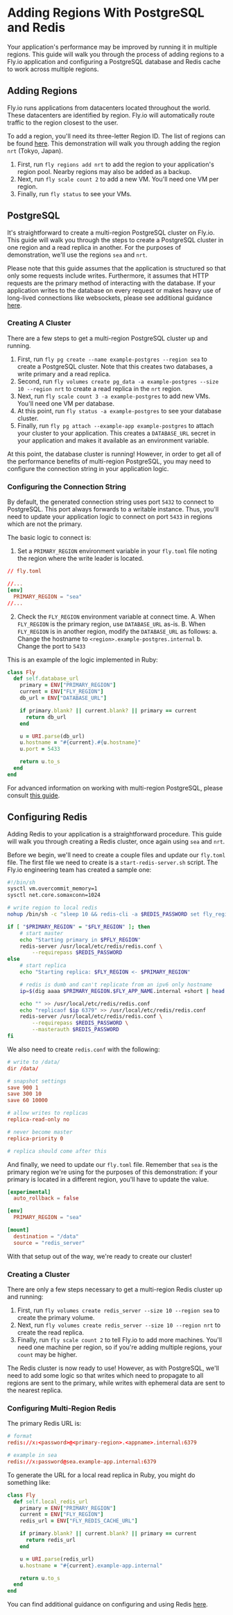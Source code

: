 # Adding Regions With PostgreSQL and Redis

Your application's performance may be improved by running it in multiple regions. This guide will walk you through the process of adding regions to a Fly.io application and configuring a PostgreSQL database and Redis cache to work across multiple regions. 

## Adding Regions

Fly.io runs applications from datacenters located throughout the world. These datacenters are identified by region. Fly.io will automatically route traffic to the region closest to the user. 

To add a region, you'll need its three-letter Region ID. The list of regions can be found [here](https://fly.io/docs/reference/regions/). This demonstration will walk you through adding the region `nrt` (Tokyo, Japan).

1. First, run `fly regions add nrt` to add the region to your application's region pool. Nearby regions may also be added as a backup.
2. Next, run `fly scale count 2` to add a new VM. You'll need one VM per region.
3. Finally, run `fly status` to see your VMs.

## PostgreSQL

It's straightforward to create a multi-region PostgreSQL cluster on Fly.io. This guide will walk you through the steps to create a PostgreSQL cluster in one region and a read replica in another. For the purposes of demonstration, we'll use the regions `sea` and `nrt`. 

Please note that this guide assumes that the application is structured so that only some requests include writes. Furthermore, it assumes that HTTP requests are the primary method of interacting with the database. If your application writes to the database on every request or makes heavy use of long-lived connections like websockets, please see additional guidance [here](https://fly.io/docs/getting-started/multi-region-databases/#this-is-wrong-for-some-apps).

### Creating A Cluster

There are a few steps to get a multi-region PostgreSQL cluster up and running.

1. First, run `fly pg create --name example-postgres --region sea` to create a PostgreSQL cluster. Note that this creates two databases, a write primary and a read replica. 
2. Second, run `fly volumes create pg_data -a example-postgres --size 10 --region nrt` to create a read replica in the `nrt` region.
3. Next, run `fly scale count 3 -a example-postgres` to add new VMs. You'll need one VM per database.
4. At this point, run `fly status -a example-postgres` to see your database cluster.
5. Finally, run `fly pg attach --example-app example-postgres` to attach your cluster to your application. This creates a `DATABASE_URL` secret in your application and makes it available as an environment variable.

At this point, the database cluster is running! However, in order to get all of the performance benefits of multi-region PostgreSQL, you may need to configure the connection string in your application logic. 

### Configuring the Connection String

By default, the generated connection string uses port `5432` to connect to PostgreSQL. This port always forwards to a writable instance. Thus, you'll need to update your application logic to connect on port `5433` in regions which are not the primary.

The basic logic to connect is:

1. Set a `PRIMARY_REGION` environment variable in your `fly.toml` file noting the region where the write leader is located.

```toml
// fly.toml

//...
[env]
  PRIMARY_REGION = "sea"
//...
```

2. Check the `FLY_REGION` environment variable at connect time. 
    A. When `FLY_REGION` is the primary region, use `DATABASE_URL` as-is. 
    B. When `FLY_REGION` is in another region, modify the `DATABASE_URL` as follows:
        a. Change the hostname to `<region>.example-postgres.internal`
        b. Change the port to `5433`

This is an example of the logic implemented in Ruby:

```ruby
class Fly
  def self.database_url
    primary = ENV["PRIMARY_REGION"]
    current = ENV["FLY_REGION"]
    db_url = ENV["DATABASE_URL"]

    if primary.blank? || current.blank? || primary == current
      return db_url
    end

    u = URI.parse(db_url)
    u.hostname = "#{current}.#{u.hostname}"
    u.port = 5433

    return u.to_s
  end
end
```

For advanced information on working with multi-region PostgreSQL, please consult [this guide](https://fly.io/docs/getting-started/multi-region-databases/).

## Configuring Redis

Adding Redis to your application is a straightforward procedure. This guide will walk you through creating a Redis cluster, once again using `sea` and `nrt`.

Before we begin, we'll need to create a couple files and update our `fly.toml` file. The first file we need to create is a `start-redis-server.sh` script. The Fly.io engineering team has created a sample one:

```sh
#!/bin/sh
sysctl vm.overcommit_memory=1
sysctl net.core.somaxconn=1024

# write region to local redis
nohup /bin/sh -c "sleep 10 && redis-cli -a $REDIS_PASSWORD set fly_region $FLY_REGION" >> /dev/null 2>&1 &

if [ "$PRIMARY_REGION" = "$FLY_REGION" ]; then
    # start master
    echo "Starting primary in $PFLY_REGION"
    redis-server /usr/local/etc/redis/redis.conf \
        --requirepass $REDIS_PASSWORD
else
    # start replica
    echo "Starting replica: $FLY_REGION <- $PRIMARY_REGION"

    # redis is dumb and can't replicate from an ipv6 only hostname
    ip=$(dig aaaa $PRIMARY_REGION.$FLY_APP_NAME.internal +short | head -n 1)

    echo "" >> /usr/local/etc/redis/redis.conf
    echo "replicaof $ip 6379" >> /usr/local/etc/redis/redis.conf
    redis-server /usr/local/etc/redis/redis.conf \
        --requirepass $REDIS_PASSWORD \
        --masterauth $REDIS_PASSWORD
fi
```

We also need to create `redis.conf` with the following:

```conf
# write to /data/
dir /data/

# snapshot settings
save 900 1
save 300 10
save 60 10000

# allow writes to replicas
replica-read-only no

# never become master
replica-priority 0

# replica should come after this
```

And finally, we need to update our `fly.toml` file. Remember that `sea` is the primary region we're using for the purposes of this demonstration: if your primary is located in a different region, you'll have to update the value.

```toml
[experimental]
  auto_rollback = false

[env]
  PRIMARY_REGION = "sea"

[mount]
  destination = "/data"
  source = "redis_server"
```

With that setup out of the way, we're ready to create our cluster!

### Creating a Cluster

There are only a few steps necessary to get a multi-region Redis cluster up and running:

1. First, run `fly volumes create redis_server --size 10 --region sea` to create the primary volume.
2. Next, run `fly volumes create redis_server --size 10 --region nrt` to create the read replica. 
3. Finally, run `fly scale count 2` to tell Fly.io to add more machines. You'll need one machine per region, so if you're adding multiple regions, your `count` may be higher.

The Redis cluster is now ready to use! However, as with PostgreSQL, we'll need to add some logic so that writes which need to propagate to all regions are sent to the primary, while writes with ephemeral data are sent to the nearest replica.

### Configuring Multi-Region Redis

The primary Redis URL is:

```conf
# format
redis://x:<password>@<primary-region>.<appname>.internal:6379

# example in sea
redis://x:password@sea.example-app.internal:6379
```
To generate the URL for a local read replica in Ruby, you might do something like:

```ruby
class Fly
  def self.local_redis_url
    primary = ENV["PRIMARY_REGION"]
    current = ENV["FLY_REGION"]
    redis_url = ENV["FLY_REDIS_CACHE_URL"]

    if primary.blank? || current.blank? || primary == current
      return redis_url
    end

    u = URI.parse(redis_url)
    u.hostname = "#{current}.example-app.internal"

    return u.to_s
  end
end
```
You can find additional guidance on configuring and using Redis [here](https://fly.io/docs/reference/redis/).

